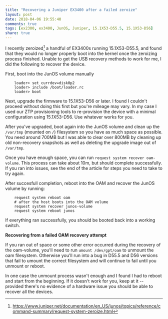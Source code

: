 ```yaml
---
title: "Recovering a Juniper EX3400 after a failed zeroize"
layout: post
date: 2018-04-06 19:55:40
comments: true
tags: [ex2300, ex3400, JunOS, Juniper, 15.1X53-D55.5, 15.1X53-D56]
share: true
---
```


I recently zeroized[^1] a handful of EX3400s running 15.1X53-D55.5, and found
that they would no longer properly boot into the kernel once the zeroizing
process finished. Unable to get the USB recovery methods to work for me, I did
the following to recover the device.

First, boot into the JunOS volume manually

        loader> set currdev=disk0p2
        loader> include /boot/loader.rc
        loader> boot

Next, upgrade the firmware to 15.1X53-D56 or later. I found I couldn't proceed
without doing this first but you're mileage may vary. In my case I used our
ZTP provisioning tools to re-provision the device with a minimal configuration
using 15.1X53-D56. Use whatever works for you.

After you've upgraded, boot again into the JunOS volume and clean up the
`/var/tmp` (mounted on `/`) filesystem so you have as much space as possible.
You need around 700MB but I was able to clear over 800MB by cleaning up old
non-recovery snapshots as well as deleting the upgrade image out of `/var/tmp`.

Once you have enough space, you can run `request system recover oam-volume`.
This process can take about 10m, but should complete successfully. If you ran
into issues, see the end of the article for steps you need to take to try again.

After succesfull completion, reboot into the OAM and recover the JunOS volume
by running:

        request system reboot oam
        # after the host boots into the OAM volume
        request system recover junos-volume
        request system reboot junos

If everything ran successfully, you should be booted back into a working
switch.

**Recovering from a failed OAM recovery attempt**

If you ran out of space or some other error occurred during the recovery of the
oam-volume, you'll need to run `umount /dev/gpt/oam` to unmount the oam
filesystem. Otherwise you'll run into a bug in D55.5 and D56 versions that fail
to umount the correct filesystem and will continue to fail until you unmount or
reboot.

In one case the unmount process wasn't enough and I found I had to reboot and
start from the beginning. If it doesn't work for you, keep at it -- provided
there's no evidence of a hardware issue you should be able to recover all the
devices.

[^1]: https://www.juniper.net/documentation/en_US/junos/topics/reference/command-summary/request-system-zeroize.html
